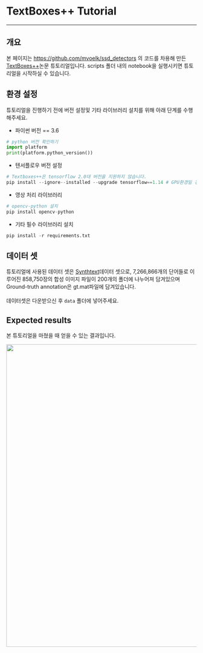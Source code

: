 # TextBoxes++ Tutorial
---

## 개요

본 페이지는 https://github.com/mvoelk/ssd_detectors 의 코드를 차용해 만든 [TextBoxes++](https://arxiv.org/pdf/1801.02765.pdf)논문 튜토리얼입니다. scripts 폴더 내의 notebook을 실행시키면 튜토리얼을 시작하실 수 있습니다.

## 환경 설정

튜토리얼을 진행하기 전에 버전 설정및 기타 라이브러리 설치를 위해 아래 단계를 수행해주세요. <br>
* 파이썬 버전 == 3.6
```python
# python 버전 확인하기
import platform
print(platform.python_version())
```

* 텐서플로우 버전 설정
```python
# Textboxes++은 tensorflow 2.0대 버전을 지원하지 않습니다.
pip install --ignore--installed --upgrade tensorflow==1.14 # GPU환경일 경우 tensorflow-gpu==1.14
```

* 영상 처리 라이브러리
```python
# opencv-python 설치
pip install opencv-python
```

* 기타 필수 라이브러리 설치
```python
pip install -r requirements.txt
```

## 데이터 셋

튜토리얼에 사용된 데이터 셋은 [Synthtext](https://www.robots.ox.ac.uk/~vgg/data/scenetext/)데이터 셋으로, 7,266,866개의 단어들로 이루어진 858,750장의 합성 이미지 파일이 200개의 폴더에 나누어져 담겨있으며 Ground-truth annotation은 gt.mat파일에 담겨있습니다.<br><br>
데이터셋은 다운받으신 후 `data` 폴더에 넣어주세요.

## Expected results

본 튜토리얼을 마쳤을 때 얻을 수 있는 결과입니다.

<img src="https://i.imgur.com/YgA4EJe.png" width="800">